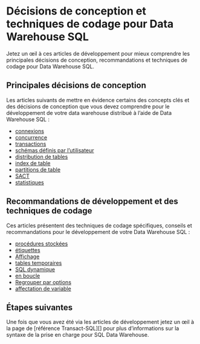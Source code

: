 <properties
   pageTitle="Concevoir des décisions et techniques de codage pour le développement SQL Data Warehouse | Microsoft Azure"
   description="Concepts de développement, décisions de conception, recommandations et techniques de codage pour Data Warehouse SQL."
   services="sql-data-warehouse"
   documentationCenter="NA"
   authors="jrowlandjones"
   manager="barbkess"
   editor=""/>

<tags
   ms.service="sql-data-warehouse"
   ms.devlang="NA"
   ms.topic="article"
   ms.tgt_pltfrm="NA"
   ms.workload="data-services"
   ms.date="08/16/2016"
   ms.author="jrj;barbkess;sonyama"/>

# <a name="design-decisions-and-coding-techniques-for-sql-data-warehouse"></a>Décisions de conception et techniques de codage pour Data Warehouse SQL

Jetez un œil à ces articles de développement pour mieux comprendre les principales décisions de conception, recommandations et techniques de codage pour Data Warehouse SQL.

## <a name="key-design-decisions"></a>Principales décisions de conception
Les articles suivants de mettre en évidence certains des concepts clés et des décisions de conception que vous devez comprendre pour le développement de votre data warehouse distribué à l’aide de Data Warehouse SQL :

- [connexions][]
- [concurrence][]
- [transactions][]
- [schémas définis par l’utilisateur][]
- [distribution de tables][]
- [index de table][]
- [partitions de table][]
- [SACT][]
- [statistiques][]

## <a name="development-recommendations-and-coding-techniques"></a>Recommandations de développement et des techniques de codage
Ces articles présentent des techniques de codage spécifiques, conseils et recommandations pour le développement de votre Data Warehouse SQL :

- [procédures stockées][]
- [étiquettes][]
- [Affichage][]
- [tables temporaires][]
- [SQL dynamique][]
- [en boucle][]
- [Regrouper par options][]
- [affectation de variable][]

## <a name="next-steps"></a>Étapes suivantes
Une fois que vous avez été via les articles de développement jetez un œil à la page de [référence Transact-SQL][] pour plus d’informations sur la syntaxe de la prise en charge pour SQL Data Warehouse.

<!--Image references-->

<!--Article references-->
[concurrence]: ./sql-data-warehouse-develop-concurrency.md
[connexions]: ./sql-data-warehouse-connect-overview.md
[SACT]: ./sql-data-warehouse-develop-ctas.md
[SQL dynamique]: ./sql-data-warehouse-develop-dynamic-sql.md
[Regrouper par options]: ./sql-data-warehouse-develop-group-by-options.md
[étiquettes]: ./sql-data-warehouse-develop-label.md
[en boucle]: ./sql-data-warehouse-develop-loops.md
[statistiques]: ./sql-data-warehouse-tables-statistics.md
[procédures stockées]: ./sql-data-warehouse-develop-stored-procedures.md
[distribution de tables]: ./sql-data-warehouse-tables-distribute.md
[index de table]: ./sql-data-warehouse-tables-index.md
[partitions de table]: ./sql-data-warehouse-tables-partition.md
[tables temporaires]: ./sql-data-warehouse-tables-temporary.md
[transactions]: ./sql-data-warehouse-develop-transactions.md
[schémas définis par l’utilisateur]: ./sql-data-warehouse-develop-user-defined-schemas.md
[affectation de variable]: ./sql-data-warehouse-develop-variable-assignment.md
[Affichage]: ./sql-data-warehouse-develop-views.md
[Guide de référence Transact-SQL]: ./sql-data-warehouse-overview-reference.md

<!--MSDN references-->
[renaming objects]: https://msdn.microsoft.com/library/mt631611.aspx

<!--Other Web references-->
